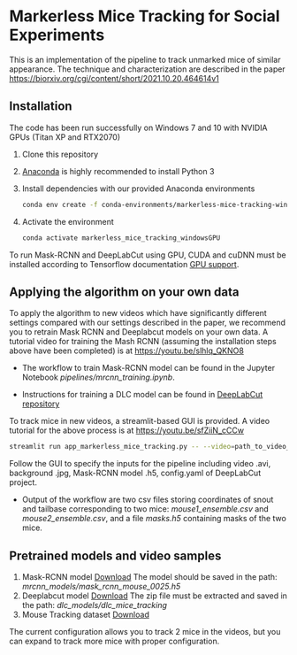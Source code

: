 # Markerless Mice Tracking for Social Experiments

This is an implementation of the pipeline to track unmarked mice of similar appearance. The technique and characterization are described in the paper https://biorxiv.org/cgi/content/short/2021.10.20.464614v1

## Installation
The code has been run successfully on Windows 7 and 10 with NVIDIA GPUs (Titan XP and RTX2070)
1. Clone this repository
2. [Anaconda](https://www.anaconda.com/distribution/) is highly recommended to install Python 3
3. Install dependencies with our provided Anaconda environments
   ```bash
   conda env create -f conda-environments/markerless-mice-tracking-windowsGPU.yaml
   ```

4. Activate the environment 

   ```bash
   conda activate markerless_mice_tracking_windowsGPU
   ```
To run Mask-RCNN and DeepLabCut using GPU, CUDA and cuDNN  must be installed according to Tensorflow documentation [GPU support](https://www.tensorflow.org/install/source#gpu). 

## Applying the algorithm on your own data
To apply the algorithm to new videos which have significantly different settings compared with our settings described in the paper, we recommend you to
retrain Mask RCNN and Deeplabcut models on your own data. A tutorial video for training the Mash RCNN (assuming the installation steps above have been completed) is at https://youtu.be/slhlq_QKNO8

- The workflow to train Mask-RCNN model can be found in the Jupyter Notebook *pipelines/mrcnn_training.ipynb*. 

- Instructions for training a DLC model can be found in [DeepLabCut repository](https://github.com/DeepLabCut/DeepLabCut)

To track mice in new videos, a streamlit-based GUI is provided. A video tutorial for the above process is at https://youtu.be/sfZiiN_cCCw

   ```bash
   streamlit run app_markerless_mice_tracking.py -- --video=path_to_video_dir/  --background=path_to_background_image_dir/ --mrcnn_model=path_to_mrcnn_model_dir/ --dlc_project=path_to_dlc_project_dir/
   ```

Follow the GUI to specify the inputs for the pipeline including video .avi, background .jpg, Mask-RCNN model .h5, config.yaml of DeepLabCut project.
* Output of the workflow are two csv files storing coordinates of snout and tailbase corresponding to two mice: *mouse1_ensemble.csv* and *mouse2_ensemble.csv*, and a file *masks.h5* containing masks of the two mice. 



## Pretrained models and video samples 
1. Mask-RCNN model [Download](http://people.ucalgary.ca/~kmurari/masomotr/trainedModels/mask_rcnn_mouse_0025.h5)
The model should be saved in the path:  *mrcnn_models/mask_rcnn_mouse_0025.h5*
2. Deeplabcut model [Download](http://people.ucalgary.ca/~kmurari/masomotr/trainedModels/dlc_mice_model.rar)
The zip file must be extracted and saved in the path:  *dlc_models/dlc_mice_tracking*
3. Mouse Tracking dataset [Download](http://people.ucalgary.ca/~kmurari/masomotr/MTdataset)

The current configuration allows you to track 2 mice in the videos, but you can expand to track more mice with proper configuration.

